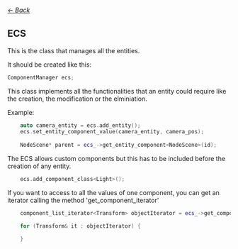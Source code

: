 ###### [<- Back](../documentation.md)
## ECS
This is the class that manages all the entities. 

It should be created like this:
```c++
ComponentManager ecs;
```

This class implements all the functionalities that an entity could require like the creation, the modification or the elminiation.

Example:
```c++
    auto camera_entity = ecs.add_entity();
	ecs.set_entity_component_value(camera_entity, camera_pos);
	
	NodeScene* parent = ecs_->get_entity_component<NodeScene>(id);
```

The ECS allows custom components but this has to be included before the creation of any entity.

```c++
	ecs.add_component_class<Light>();
```

If you want to access to all the values of one component, you can get an iterator calling the method 'get_component_iterator'

```c++
	component_list_iterator<Transform> objectIterator = ecs_->get_component_iterator<Transform>();

	for (Transform& it : objectIterator) {

	}
```
